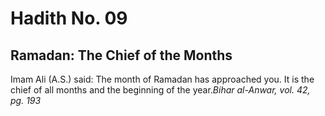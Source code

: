 Hadith No. 09
=============

Ramadan: The Chief of the Months
--------------------------------

Imam Ali (A.S.) said: The month of Ramadan has approached you. It is the
chief of all months and the beginning of the year.*Bihar al-Anwar, vol.
42, pg. 193*


